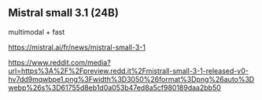 ## Mistral small 3.1 (24B)
multimodal + fast

https://mistral.ai/fr/news/mistral-small-3-1

https://www.reddit.com/media?url=https%3A%2F%2Fpreview.redd.it%2Fmistrall-small-3-1-released-v0-hv7dd9mqwbpe1.png%3Fwidth%3D3050%26format%3Dpng%26auto%3Dwebp%26s%3D61755d8eb1d0a053b47ed8a5cf980189daa2bb50
